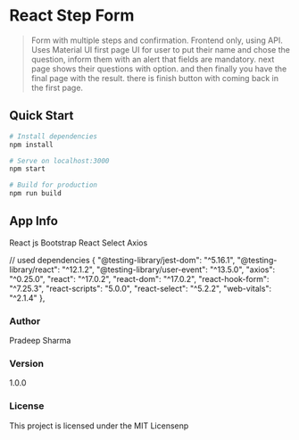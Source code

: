 # React Step Form

> Form with multiple steps and confirmation. Frontend only, using API. Uses Material UI
first page UI for user to put their name and chose the question, inform them with an alert that fields are mandatory. next page shows their questions with option. and then finally you have the final page with the result. there is finish button with coming back in the first page.
## Quick Start

```bash
# Install dependencies
npm install

# Serve on localhost:3000
npm start

# Build for production
npm run build
```

## App Info
React js
Bootstrap
React Select
Axios

// used dependencies 
 {
    "@testing-library/jest-dom": "^5.16.1",
    "@testing-library/react": "^12.1.2",
    "@testing-library/user-event": "^13.5.0",
    "axios": "^0.25.0",
    "react": "^17.0.2",
    "react-dom": "^17.0.2",
    "react-hook-form": "^7.25.3",
    "react-scripts": "5.0.0",
    "react-select": "^5.2.2",
    "web-vitals": "^2.1.4"
  },
### Author
Pradeep Sharma

### Version

1.0.0

### License

This project is licensed under the MIT Licensenp